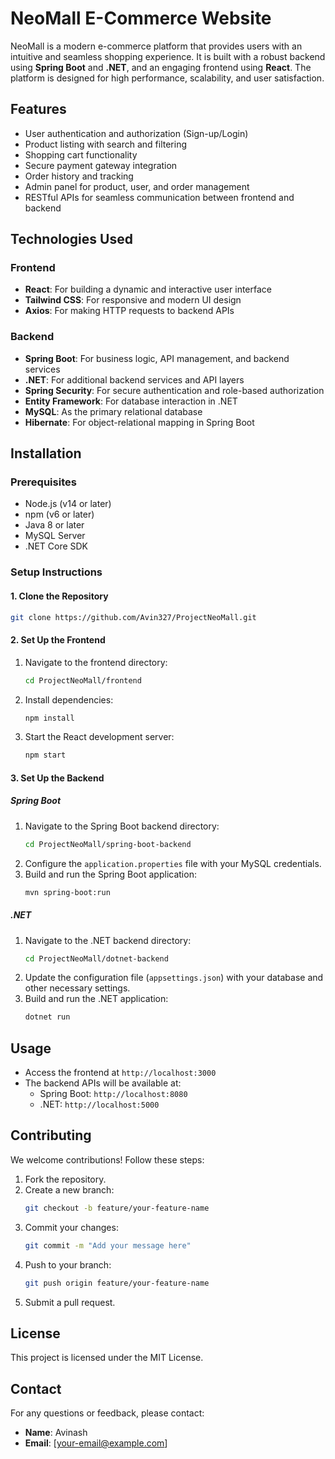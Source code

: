 # NeoMall E-Commerce Website

NeoMall is a modern e-commerce platform that provides users with an intuitive and seamless shopping experience. It is built with a robust backend using **Spring Boot** and **.NET**, and an engaging frontend using **React**. The platform is designed for high performance, scalability, and user satisfaction.

## Features
- User authentication and authorization (Sign-up/Login)
- Product listing with search and filtering
- Shopping cart functionality
- Secure payment gateway integration
- Order history and tracking
- Admin panel for product, user, and order management
- RESTful APIs for seamless communication between frontend and backend

## Technologies Used

### Frontend
- **React**: For building a dynamic and interactive user interface
- **Tailwind CSS**: For responsive and modern UI design
- **Axios**: For making HTTP requests to backend APIs

### Backend
- **Spring Boot**: For business logic, API management, and backend services
- **.NET**: For additional backend services and API layers
- **Spring Security**: For secure authentication and role-based authorization
- **Entity Framework**: For database interaction in .NET
- **MySQL**: As the primary relational database
- **Hibernate**: For object-relational mapping in Spring Boot

## Installation

### Prerequisites
- Node.js (v14 or later)
- npm (v6 or later)
- Java 8 or later
- MySQL Server
- .NET Core SDK

### Setup Instructions

#### 1. Clone the Repository
```bash
git clone https://github.com/Avin327/ProjectNeoMall.git
```

#### 2. Set Up the Frontend
1. Navigate to the frontend directory:
   ```bash
   cd ProjectNeoMall/frontend
   ```
2. Install dependencies:
   ```bash
   npm install
   ```
3. Start the React development server:
   ```bash
   npm start
   ```

#### 3. Set Up the Backend
##### Spring Boot
1. Navigate to the Spring Boot backend directory:
   ```bash
   cd ProjectNeoMall/spring-boot-backend
   ```
2. Configure the `application.properties` file with your MySQL credentials.
3. Build and run the Spring Boot application:
   ```bash
   mvn spring-boot:run
   ```

##### .NET
1. Navigate to the .NET backend directory:
   ```bash
   cd ProjectNeoMall/dotnet-backend
   ```
2. Update the configuration file (`appsettings.json`) with your database and other necessary settings.
3. Build and run the .NET application:
   ```bash
   dotnet run
   ```

## Usage
- Access the frontend at `http://localhost:3000`
- The backend APIs will be available at:
  - Spring Boot: `http://localhost:8080`
  - .NET: `http://localhost:5000`

## Contributing
We welcome contributions! Follow these steps:
1. Fork the repository.
2. Create a new branch:
   ```bash
   git checkout -b feature/your-feature-name
   ```
3. Commit your changes:
   ```bash
   git commit -m "Add your message here"
   ```
4. Push to your branch:
   ```bash
   git push origin feature/your-feature-name
   ```
5. Submit a pull request.

## License
This project is licensed under the MIT License.

## Contact
For any questions or feedback, please contact:
- **Name**: Avinash
- **Email**: [your-email@example.com]
